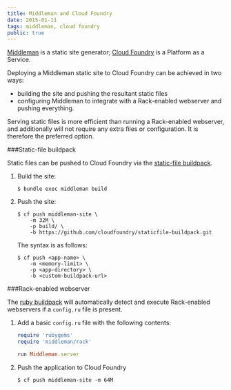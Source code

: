 ```yaml
---
title: Middleman and Cloud Foundry
date: 2015-01-11
tags: middleman, cloud foundry
public: true
---
```


[Middleman](https://middlemanapp.com/) is a static site generator; [Cloud Foundry](http://cloudfoundry.org/) is a Platform as a Service.

Deploying a Middleman static site to Cloud Foundry can be achieved in two ways:

 - building the site and pushing the resultant static files
 - configuring Middleman to integrate with a Rack-enabled webserver and pushing everything.

Serving static files is more efficient than running a Rack-enabled webserver, and additionally will not require any extra files or configuration. It is therefore the preferred option.

###Static-file buildpack

Static files can be pushed to Cloud Foundry via the [static-file buildpack](https://github.com/cloudfoundry/staticfile-buildpack).

1. Build the site:

    ~~~
    $ bundle exec middleman build
    ~~~

1. Push the site:

    ~~~
    $ cf push middleman-site \
        -m 32M \
        -p build/ \
        -b https://github.com/cloudfoundry/staticfile-buildpack.git
    ~~~
    The syntax is as follows:

    ~~~
    $ cf push <app-name> \
        -m <memory-limit> \
        -p <app-directory> \
        -b <custom-buildpack-url>
    ~~~

###Rack-enabled webserver

The [ruby buildpack](https://github.com/cloudfoundry/ruby-buildpack) will automatically detect and execute Rack-enabled webservers if a `config.ru` file is present.

1. Add a basic `config.ru` file with the following contents:

    ~~~ ruby
    require 'rubygems'
    require 'middleman/rack'

    run Middleman.server
    ~~~

1. Push the application to Cloud Foundry

    ~~~
    $ cf push middleman-site -m 64M
    ~~~
